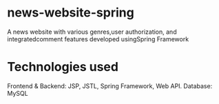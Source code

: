 # news-website-spring
A news website with various genres,user authorization, and integratedcomment features developed usingSpring Framework

# Technologies used
Frontend & Backend: JSP, JSTL, Spring Framework, Web API.
Database: MySQL
